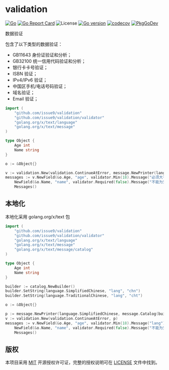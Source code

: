# validation

[![Go](https://github.com/issue9/validation/workflows/Test/badge.svg)](https://github.com/issue9/validation/actions?query=workflow%3ATest)
[![Go Report Card](https://goreportcard.com/badge/github.com/issue9/validation)](https://goreportcard.com/report/github.com/issue9/validation)
![License](https://img.shields.io/github/license/issue9/validation)
[![Go version](https://img.shields.io/github/go-mod/go-version/issue9/validation)](https://golang.org)
[![codecov](https://codecov.io/gh/issue9/validation/branch/master/graph/badge.svg)](https://codecov.io/gh/issue9/validation)
[![PkgGoDev](https://pkg.go.dev/badge/github.com/issue9/validation)](https://pkg.go.dev/github.com/issue9/validation)

数据验证

包含了以下类型的数据验证：

- GB11643 身份证验证和分析；
- GB32100 统一信用代码验证和分析；
- 银行卡卡号验证；
- ISBN 验证；
- IPv4/IPv6 验证；
- 中国区手机/电话号码验证；
- 域名验证；
- Email 验证；

```go
import (
    "github.com/issue9/validation"
    "github.com/issue9/validation/validator"
    "golang.org/x/text/language"
    "golang.org/x/text/message"
)

type Object {
    Age int
    Name string
}

o := &Object{}

v := validation.New(validation.ContinueAtError, message.NewPrinter(language.MustParse("cmn-Hans")))
messages := v.NewField(&o.Age, "age", validator.Min(18).Message("必须大于 18")).
    NewField(&o.Name, "name", validator.Required(false).Message("不能为空")).
    Messages()
```

## 本地化

本地化采用 golang.org/x/text 包

```go
import (
    "github.com/issue9/validation"
    "github.com/issue9/validation/validator"
    "golang.org/x/text/language"
    "golang.org/x/text/message"
    "golang.org/x/text/message/catalog"
)

type Object {
    Age int
    Name string
}

builder := catalog.NewBuilder()
builder.SetString(language.SimplifiedChinese, "lang", "chn")
builder.SetString(language.TraditionalChinese, "lang", "cht")

o := &Object{}

p := message.NewPrinter(language.SimplifiedChinese, message.Catalog(builder))
v := validation.New(validation.ContinueAtError, p)
messages := v.NewField(&o.Age, "age", validator.Min(18).Message("lang")). // 根据 p 的不同，会输出不同内容
    NewField(&o.Name, "name", validator.Required(false).Message("不能为空")).
    Messages()
```

## 版权

本项目采用 [MIT](https://opensource.org/licenses/MIT) 开源授权许可证，完整的授权说明可在 [LICENSE](LICENSE) 文件中找到。
